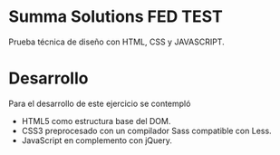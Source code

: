 # Summa Solutions FED TEST 
Prueba técnica de diseño con HTML, CSS y JAVASCRIPT.

# Desarrollo #
Para el desarrollo de este ejercicio se contempló
- HTML5 como estructura base del DOM.
- CSS3 preprocesado con un compilador Sass compatible con Less.
- JavaScript en complemento con jQuery.